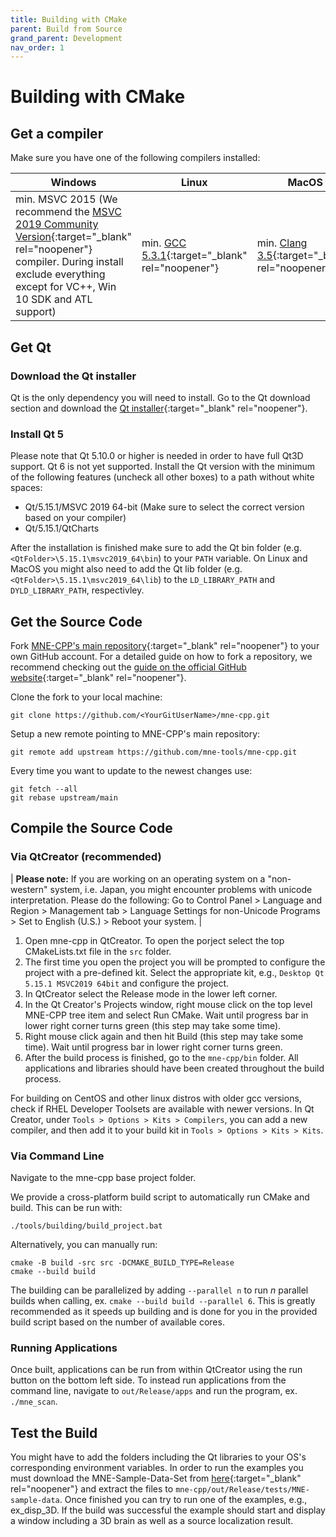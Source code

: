 ```yaml
---
title: Building with CMake 
parent: Build from Source
grand_parent: Development
nav_order: 1
---
```

# Building with CMake

## Get a compiler

Make sure you have one of the following compilers installed:

| Windows | Linux | MacOS |
|---------|-------|-------|
| min. MSVC 2015 (We recommend the [MSVC 2019 Community Version](https://visualstudio.microsoft.com/vs/older-downloads/){:target="_blank" rel="noopener"} compiler. During install exclude everything except for VC++, Win 10 SDK and ATL support) | min. [GCC 5.3.1](https://gcc.gnu.org/releases.html){:target="_blank" rel="noopener"} | min. [Clang 3.5](https://developer.apple.com/xcode/){:target="_blank" rel="noopener"}|

## Get Qt

### Download the Qt installer

Qt is the only dependency you will need to install. Go to the Qt download section and download the [Qt installer](https://www.qt.io/download-qt-installer?hsCtaTracking=9f6a2170-a938-42df-a8e2-a9f0b1d6cdce%7C6cb0de4f-9bb5-4778-ab02-bfb62735f3e5){:target="_blank" rel="noopener"}.

### Install Qt 5

Please note that Qt 5.10.0 or higher is needed in order to have full Qt3D support. Qt 6 is not yet supported. Install the Qt version with the minimum of the following features (uncheck all other boxes) to a path without white spaces:

- Qt/5.15.1/MSVC 2019 64-bit (Make sure to select the correct version based on your compiler)
- Qt/5.15.1/QtCharts

After the installation is finished make sure to add the Qt bin folder (e.g. `<QtFolder>\5.15.1\msvc2019_64\bin`) to your `PATH` variable. On Linux and MacOS you might also need to add the Qt lib folder (e.g. `<QtFolder>\5.15.1\msvc2019_64\lib`) to the `LD_LIBRARY_PATH` and `DYLD_LIBRARY_PATH`, respectivley.

## Get the Source Code

Fork [MNE-CPP's main repository](https://github.com/mne-tools/mne-cpp){:target="_blank" rel="noopener"} to your own GitHub account. For a detailed guide on how to fork a repository, we recommend checking out the [guide on the official GitHub website](https://help.github.com/en/github/getting-started-with-github/fork-a-repo){:target="_blank" rel="noopener"}.

Clone the fork to your local machine:

```
git clone https://github.com/<YourGitUserName>/mne-cpp.git
```

Setup a new remote pointing to MNE-CPP's main repository:

```
git remote add upstream https://github.com/mne-tools/mne-cpp.git
```

Every time you want to update to the newest changes use:

```
git fetch --all
git rebase upstream/main
```

## Compile the Source Code

### Via QtCreator (recommended)

| **Please note:** If you are working on an operating system on a "non-western" system, i.e. Japan, you might encounter problems with unicode interpretation. Please do the  following: Go to Control Panel > Language and Region > Management tab > Language Settings for non-Unicode Programs > Set to English (U.S.) > Reboot your system. |

1. Open mne-cpp in QtCreator. To open the porject select the top CMakeLists.txt file in the `src` folder. 
2. The first time you open the project you will be prompted to configure the project with a pre-defined kit. Select the appropriate kit, e.g., `Desktop Qt 5.15.1 MSVC2019 64bit` and configure the project.
3. In QtCreator select the Release mode in the lower left corner.
4. In the Qt Creator's Projects window, right mouse click on the top level MNE-CPP tree item and select Run CMake. Wait until progress bar in lower right corner turns green (this step may take some time).
5. Right mouse click again and then hit Build (this step may take some time). Wait until progress bar in lower right corner turns green.
6. After the build process is finished, go to the `mne-cpp/bin` folder. All applications and libraries should have been created throughout the build process.

For building on CentOS and other linux distros with older gcc versions, check if RHEL Developer Toolsets are available with newer versions. In Qt Creator, under `Tools > Options > Kits > Compilers`, you can add a new compiler, and then add it to your build kit in `Tools > Options > Kits > Kits`.

### Via Command Line

Navigate to the mne-cpp base project folder.

We provide a cross-platform build script to automatically run CMake and build. This can be run with:
```
./tools/building/build_project.bat
```

Alternatively, you can manually run:
```
cmake -B build -src src -DCMAKE_BUILD_TYPE=Release
cmake --build build
```

The building can be parallelized by adding `--parallel n` to run *n* parallel builds when calling, ex. `cmake --build build --parallel 6`. This is greatly recommended as it speeds up building and is done for you in the provided build script based on the number of available cores.

### Running Applications

Once built, applications can be run from within QtCreator using the run button on the bottom left side. To instead run applications from the command line, navigate to `out/Release/apps` and run the program, ex. `./mne_scan`.

## Test the Build

You might have to add the folders including the Qt libraries to your OS's corresponding environment variables. In order to run the examples you must download the MNE-Sample-Data-Set from [here](https://osf.io/86qa2/download){:target="_blank" rel="noopener"} and extract the files to `mne-cpp/out/Release/tests/MNE-sample-data`. Once finished you can try to run one of the examples, e.g., ex_disp_3D. If the build was successful the example should start and display a window including a 3D brain as well as a source localization result.
